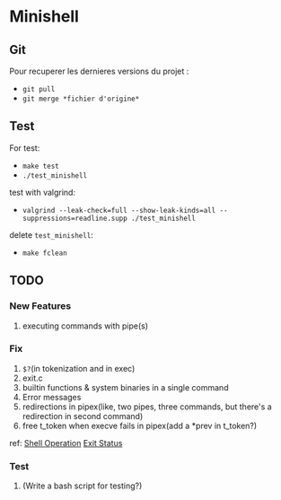 # Minishell

## Git

Pour recuperer les dernieres versions du projet :
- `git pull`
- `git merge *fichier d'origine*`

## Test

For test:
- `make test`
- `./test_minishell`

test with valgrind:
- `valgrind --leak-check=full --show-leak-kinds=all --suppressions=readline.supp ./test_minishell`

delete `test_minishell`:
- `make fclean`

## TODO

### New Features
1. executing commands with pipe(s)

### Fix
1. `$?`(in tokenization and in exec)
2. exit.c 
3. builtin functions & system binaries in a single command
4. Error messages
5. redirections in pipex(like, two pipes, three commands, but there's a redirection in second command)
6. free t_token when execve fails in pipex(add a *prev in t_token?)

ref:
[Shell Operation](https://www.gnu.org/savannah-checkouts/gnu/bash/manual/html_node/Shell-Operation.html)
[Exit Status](https://www.gnu.org/savannah-checkouts/gnu/bash/manual/html_node/Exit-Status.html)


### Test
1. (Write a bash script for testing?) 